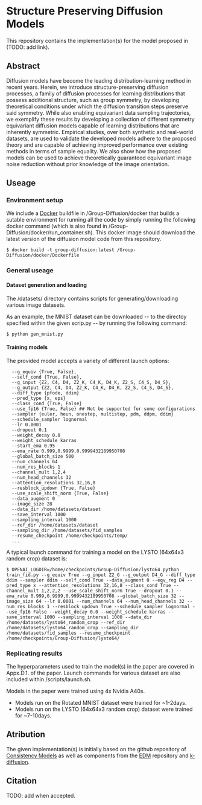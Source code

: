 
# Structure Preserving Diffusion Models
This repository contains the implementation(s) for the model proposed in (TODO: add link). 

## Abstract 
Diffusion models have become the leading distribution-learning method in recent years. Herein, we introduce structure-preserving diffusion processes, a family of diffusion processes for learning distributions that possess additional structure, such as group symmetry, by developing theoretical conditions under which the diffusion transition steps preserve said symmetry. While also enabling equivariant data sampling trajectories, we exemplify these results by developing a collection of different symmetry equivariant diffusion models capable of learning distributions that are inherently symmetric. Empirical studies, over both synthetic and real-world datasets, are used to validate the developed models adhere to the proposed theory and are capable of achieving improved performance over existing methods in terms of sample equality. We also show how the proposed models can be used to achieve theoretically guaranteed equivariant image noise reduction without prior knowledge of the image orientation.


## Useage
### Environment setup 
We include a [Docker](https://www.docker.com/) buildfile in /Group-Diffusion/docker that builds a sutable environment for running all the code by simply running the following docker command (which is also found in /Group-Diffusion/docker/run_container.sh). 
This docker image should download the latest version of the diffusion model code from this repository.

```
$ docker build -t group-diffusion:latest /Group-Diffusion/docker/Dockerfile 
```

### General useage
#### Dataset generation and loading
The /datasets/ directory contains scripts for generating/downloading various image datasets.

As an example, the MNIST dataset can be downloaded -- to the directoy specified within the given scrip.py -- by running the following command:
```
$ python gen_mnist.py
```

#### Training models
The provided model accepts a variety of different launch options: 
```
  --g_equiv {True, False}, 
  --self_cond {True, False}, 
  --g_input {Z2, C4, D4, Z2_K, C4_K, D4_K, Z2_S, C4_S, D4_S},
  --g_output {Z2, C4, D4, Z2_K, C4_K, D4_K, Z2_S, C4_S, D4_S},
  --diff_type {pfode, ddim} 
  --pred_type {x, eps}
  --class_cond {True, False}
  --use_fp16 {True, False} ## Not be supported for some configurations
  --sampler {euler, heun, onestep, multistep, pdm, ddpm, ddim} 
  --schedule_sampler lognormal
  --lr 0.0001
  --dropout 0.1 
  --weight_decay 0.0 
  --weight_schedule karras
  --start_ema 0.95
  --ema_rate 0.999,0.9999,0.9999432189950708
  --global_batch_size 500
  --num_channels 64  
  --num_res_blocks 1
  --channel_mult 1,2,4 
  --num_head_channels 32
  --attention_resolutions 32,16,8 
  --resblock_updown {True, False}
  --use_scale_shift_norm {True, False} 
  --data_augment 0  
  --image_size 28
  --data_dir /home/datasets/dataset
  --save_interval 1000 
  --sampling_interval 1000 
  --ref_dir /home/datasets/dataset
  --sampling_dir /home/datasets/fid_samples
  --resume_checkpoint /home/checkpoints/temp/
  ...
```

A typical launch command for training a model on the LYSTO (64x64x3 random crop) dataset is:
```
$ OPENAI_LOGDIR=/home/checkpoints/Group-Diffusion/lysto64 python train_fid.py --g_equiv True --g_input Z2_G --g_output D4_G --diff_type ddim --sampler ddim --self_cond True --data_augment 0 --eqv_reg D4 --pred_type x --attention_resolutions 32,16,8 --class_cond True --channel_mult 1,2,2,2 --use_scale_shift_norm True --dropout 0.1 --ema_rate 0.999,0.9999,0.9999432189950708 --global_batch_size 32 --image_size 64 --lr 0.0001 --num_channels 64 --num_head_channels 32 --num_res_blocks 1 --resblock_updown True --schedule_sampler lognormal --use_fp16 False --weight_decay 0.0 --weight_schedule karras --save_interval 1000 --sampling_interval 1000 --data_dir /home/datasets/lysto64_random_crop --ref_dir /home/datasets/lysto64_random_crop --sampling_dir /home/datasets/fid_samples --resume_checkpoint /home/checkpoints/Group-Diffusion/lysto64/
```


### Replicating results 
The hyperparameters used to train the model(s) in the paper are covered in Appx.D.1. of the paper. Launch commands for various dataset are also included within /scripts/launch.sh.

Models in the paper were trained using 4x Nvidia A40s. 
  + Models run on the Rotated MNIST dataset were trained for ~1-2days.
  + Models run on the LYSTO (64x64x3 random crop) dataset were trained for ~7-10days.


## Atribution
The given implementation(s) is initially based on the github repository of [Consistency Models](https://github.com/openai/consistency_models) as well as components from the [EDM](https://github.com/NVlabs/edm) repository and [k-diffusion](https://github.com/crowsonkb/k-diffusion).


## Citation
TODO: add when accepted.
